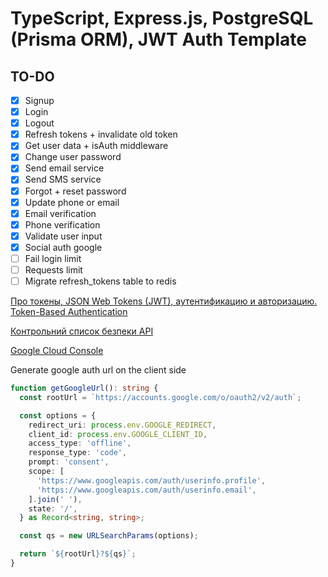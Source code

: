 # TypeScript, Express.js, PostgreSQL (Prisma ORM), JWT Auth Template

## TO-DO

- [x] Signup
- [x] Login
- [x] Logout
- [x] Refresh tokens + invalidate old token
- [x] Get user data + isAuth middleware
- [x] Change user password
- [x] Send email service
- [x] Send SMS service
- [x] Forgot + reset password
- [x] Update phone or email
- [x] Email verification
- [x] Phone verification
- [x] Validate user input
- [x] Social auth google
- [ ] Fail login limit
- [ ] Requests limit
- [ ] Migrate refresh_tokens table to redis

[Про токены, JSON Web Tokens (JWT), аутентификацию и авторизацию. Token-Based Authentication](https://gist.github.com/zmts/802dc9c3510d79fd40f9dc38a12bccfc)

[Контрольний список безпеки API](https://github.com/shieldfy/API-Security-Checklist/blob/master/README-uk.md)

[Google Cloud Console](https://console.cloud.google.com/apis/dashboard)

Generate google auth url on the client side
```typescript
function getGoogleUrl(): string {
  const rootUrl = `https://accounts.google.com/o/oauth2/v2/auth`;

  const options = {
    redirect_uri: process.env.GOOGLE_REDIRECT,
    client_id: process.env.GOOGLE_CLIENT_ID,
    access_type: 'offline',
    response_type: 'code',
    prompt: 'consent',
    scope: [
      'https://www.googleapis.com/auth/userinfo.profile',
      'https://www.googleapis.com/auth/userinfo.email',
    ].join(' '),
    state: '/',
  } as Record<string, string>;

  const qs = new URLSearchParams(options);

  return `${rootUrl}?${qs}`;
}
```

